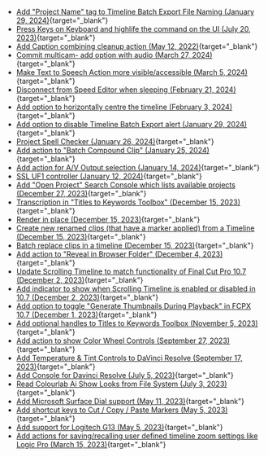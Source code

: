 - [Add "Project Name" tag to Timeline Batch Export File Naming (January 29, 2024)](https://github.com/CommandPost/CommandPost/issues/3322){target="_blank"}
- [Press Keys on Keyboard and highlife the command on the UI (July 20, 2023)](https://github.com/CommandPost/CommandPost/issues/3247){target="_blank"}
- [Add Caption combining cleanup action (May 12, 2022)](https://github.com/CommandPost/CommandPost/issues/2978){target="_blank"}
- [Commit multicam- add option with audio (March 27, 2024)](https://github.com/CommandPost/CommandPost/issues/3329){target="_blank"}
- [Make Text to Speech Action more visible/accessible (March 5, 2024)](https://github.com/CommandPost/CommandPost/issues/3327){target="_blank"}
- [Disconnect from Speed Editor when sleeping (February 21, 2024)](https://github.com/CommandPost/CommandPost/issues/3325){target="_blank"}
- [Add option to horizontally centre the timeline (February 3, 2024)](https://github.com/CommandPost/CommandPost/issues/3323){target="_blank"}
- [Add option to disable Timeline Batch Export alert (January 29, 2024)](https://github.com/CommandPost/CommandPost/issues/3321){target="_blank"}
- [Project Spell Checker (January 26, 2024)](https://github.com/CommandPost/CommandPost/issues/3319){target="_blank"}
- [Add action to "Batch Compound Clip" (January 25, 2024)](https://github.com/CommandPost/CommandPost/issues/3318){target="_blank"}
- [Add action for A/V Output selection (January 14, 2024)](https://github.com/CommandPost/CommandPost/issues/3306){target="_blank"}
- [SSL UF1 controller  (January 12, 2024)](https://github.com/CommandPost/CommandPost/issues/3305){target="_blank"}
- [Add "Open Project" Search Console which lists available projects (December 27, 2023)](https://github.com/CommandPost/CommandPost/issues/3304){target="_blank"}
- [Transcription in "Titles to Keywords Toolbox" (December 15, 2023)](https://github.com/CommandPost/CommandPost/issues/3298){target="_blank"}
- [Render in place (December 15, 2023)](https://github.com/CommandPost/CommandPost/issues/3297){target="_blank"}
- [Create new renamed clips (that have a marker applied) from a Timeline (December 15, 2023)](https://github.com/CommandPost/CommandPost/issues/3296){target="_blank"}
- [Batch replace clips in a timeline (December 15, 2023)](https://github.com/CommandPost/CommandPost/issues/3295){target="_blank"}
- [Add action to "Reveal in Browser Folder" (December 4, 2023)](https://github.com/CommandPost/CommandPost/issues/3290){target="_blank"}
- [Update Scrolling Timeline to match functionality of Final Cut Pro 10.7 (December 2, 2023)](https://github.com/CommandPost/CommandPost/issues/3288){target="_blank"}
- [Add indicator to show when Scrolling Timeline is enabled or disabled in 10.7 (December 2, 2023)](https://github.com/CommandPost/CommandPost/issues/3287){target="_blank"}
- [Add option to toggle "Generate Thumbnails During Playback" in FCPX 10.7 (December 1, 2023)](https://github.com/CommandPost/CommandPost/issues/3286){target="_blank"}
- [Add optional handles to Titles to Keywords Toolbox (November 5, 2023)](https://github.com/CommandPost/CommandPost/issues/3281){target="_blank"}
- [Add action to show Color Wheel Controls (September 27, 2023)](https://github.com/CommandPost/CommandPost/issues/3271){target="_blank"}
- [Add Temperature & Tint Controls to DaVinci Resolve (September 17, 2023)](https://github.com/CommandPost/CommandPost/issues/3269){target="_blank"}
- [Add Console for Davinci Resolve (July 5, 2023)](https://github.com/CommandPost/CommandPost/issues/3237){target="_blank"}
- [Read Colourlab Ai Show Looks from File System (July 3, 2023)](https://github.com/CommandPost/CommandPost/issues/3236){target="_blank"}
- [Add Microsoft Surface Dial support (May 11, 2023)](https://github.com/CommandPost/CommandPost/issues/3214){target="_blank"}
- [Add shortcut keys to Cut / Copy / Paste Markers (May 5, 2023)](https://github.com/CommandPost/CommandPost/issues/3211){target="_blank"}
- [Add support for Logitech G13 (May 5, 2023)](https://github.com/CommandPost/CommandPost/issues/3210){target="_blank"}
- [Add actions for saving/recalling user defined timeline zoom settings like Logic Pro (March 15, 2023)](https://github.com/CommandPost/CommandPost/issues/3194){target="_blank"}
